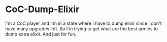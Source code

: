 # CoC-Dump-Elixir
I'm a CoC player and I'm in a state where I have to dump elixir since I don't have many upgrades left. So I'm trying to get what are the best armies to dump extra elixir. And just for fun.
